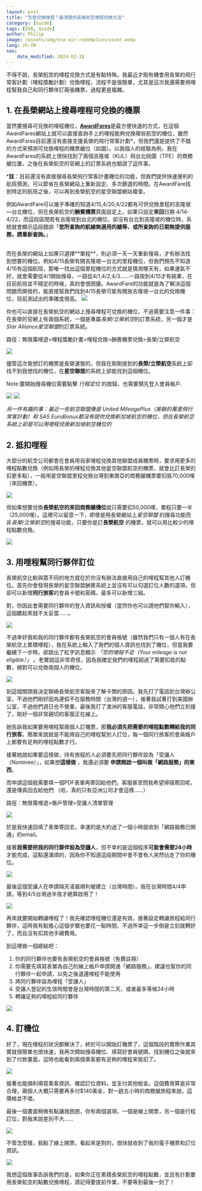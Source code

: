 ```yaml
---
layout: post
title: "怎麼兌換哩程？最清楚的長榮航空哩程兌換方法"
category: [Guide]
tags: [EVA, Guide]
author: Philip
image: /assets/img/eva-air-redemption/cover.webp
lang: zh-TW
seo:
    date_modified: 2024-02-18
---
```


不得不說，長榮航空的哩程兌換方式是有點特殊。我最近才剛有機會用長榮的飛行常客計劃（哩程獎勵計劃）兌換哩程，流程不是很簡單，尤其是這次我還需要用哩程幫我自己和同行夥伴訂兩張機票，過程更是複雜。

## 1. 在長榮網站上搜尋哩程可兌換的機票

當然要搜尋可兌換的哩程機位，[**AwardFares**](https://awardfares.com)是最方便快速的方式，在這個AwardFares網站上就可以直接查詢手上的哩程能夠兌換哪些航空的機位，雖然AwardFares目前還沒有直接支援長榮的飛行常客計劃*，但我們還是提供了不錯的方式來預測可兌換哩程的機票艙位（如圖）。以我個人的經驗為例，我在AwardFares的系統上很快找到了兩個吉隆坡（KUL）飛台北桃園（TPE）的商務艙位置，之後在長榮航空的官網上的訂票系統也驗證了這件事。

***註**：目前還沒有直接搜尋長榮飛行常客計畫機位的功能，但我們提供快速便利的航班預測，可以節省在長榮網站上重新設定、多次篩選的時間。在AwardFare找到特定的航班之後，可以再到長榮航空的星空聯盟網站複查。

例如AwardFare可以幾乎準確的知道4/15,4/20,4/22都有可供兌換里程的吉隆坡—台北機位，但在長榮航空的**酬賓機票**頁面設定上，如果只設定**來回**日期 4/14-4/22，而這段區間若有吉隆坡到台北的機位，卻沒有台北到吉隆坡的機位時，系統就會顯示這段錯誤「**您所查詢的航線無適用的艙等、或所查詢的日期無提供服務，請重新查詢。**」

<br/>
而在長榮的網站上如果只選擇**單程**，則必須一天一天重新搜尋，才有辦法找到想要的機位。例如4/15長榮有開吉隆坡—台北的里程機位，但我們預先不知道4/15有這個航班，那唯一找出這個里程機位的方式就是猜測哪天有，如果運氣不好，就會需要從4/1開始搜尋，一路從4/1,4/2,4/3……一路按到4/15才有結果，在目前航班並不穩定的時候，真的會很困擾。AwardFare的功能就是為了解決這個問題而開發的，能直接幫我們找到4/15長榮可能有開放吉隆坡—台北的兌換機位，目前測試出的準確度很高。

<img src="../assets/img/eva-air-redemption/availability.png" />

<br/>


你也可以直接在長榮航空的網站上搜尋哩程可兌換的機位，不過需要注意一件事：在長榮的官網上有兩個系統，一個是專屬*長榮/立榮航空*的訂票系統，另一個才是*Star Alliance星空聯盟*的訂票系統。

路徑：無限萬哩遊>哩程獎勵計畫>哩程兌換>酬賓機票兌換>長榮/立榮航空

<img src="../assets/img/eva-air-redemption/star-alliance.png" />

儘管這次我想訂的機票是長榮運營的，但我在剛剛提到的**長榮/立榮航空**系統上卻找不到我想找的機位，在**星空聯盟**的系統上卻能找到這個機位。

Note:要開始搜尋機位需要點擊 *行程定位* 的按鈕，也需要預先登入會員帳戶.

<img src="../assets/img/eva-air-redemption/start.png" />

<img src="../assets/img/eva-air-redemption/flight-result.png" />

*另一件有趣的事：最近一些航空聯盟像是 United MileagePlus（美聯的萬里飛行常客計劃）和 SAS EuroBonus都沒有提供兌換新加坡航空的機位，但在長榮航空系統上卻是可以用哩程兌換新加坡航空機位的*

## 2. 抵扣哩程

大部分的航空公司都會在會員用自家哩程兌換其他聯盟成員機票時，要求用更多的哩程點數兌換（例如用長榮的哩程兌換其他星空聯盟航空的機票，就會比訂長榮的扣更多點），一般用星空聯盟里程兌換台灣到東南亞的商務艙機票要扣抵70,000哩（來回機票）。

<img src="../assets/img/eva-air-redemption/star-alliance-table.png" />

但如果想要兌換**長榮航空的來回商務艙機位**就只需要扣50,000哩，單程只要一半（25,000哩）。這裡可以留意一下，即使是用長榮網站上*星空聯盟* 的搜尋功能而非*長榮/立榮航空*的搜尋功能，只要你是訂**長榮航空** 的機票，就可以用比較少的哩程點數兌換。

<img src="../assets/img/eva-air-redemption/eva-table.png" />

## 3. 用哩程幫同行夥伴訂位

長榮航空比較與眾不同的地方就在於你沒有辦法直接用自己的哩程幫其他人訂機位。首先你會發現長榮的星空聯盟酬賓系統上並沒有可以勾選訂位人數的選項，但卻可以新增**同行旅客**的會員卡號和密碼，最多可以新增三組。

對，你因此會需要同行夥伴的登入資訊和授權（當然你也可以請他們幫你輸入），這個聽起來就不太妥當……。


<img src="../assets/img/eva-air-redemption/travel-companions.png" />

不過幸好我和我的同行夥伴都有長榮航空的會員帳號（雖然我們只有一個人有在長榮航空上累積哩程），我在系統上輸入了我們的個人資訊也找到了機位，但當我要繼續下一步時，卻跳出了紅字訊息顯示 *「您的哩程不足（Your mileage is not eligible）」* 。老實說這非常奇怪，因為我確定我們的哩程超過了需要扣抵的點數，絕對可以兌換兩個人的機位。

<img src="../assets/img/eva-air-redemption/mileage-not-eligible-zh-tw.png" />

到這個關頭我決定聯絡長榮航空客服來了解卡關的原因。我先打了電話到台灣辦公室，不過他們剛好因為連假不在服務時間（台灣的週一），接著我試著打到美國辦公室，不過他們週日也不營業，最後我打了澳洲的客服電話，非常開心他們立刻接了，剛好一個非常親切的客服正在線上。

她告訴我如果要用哩程幫兩個人訂機票，那**我必須先把需要的哩程點數轉給我的同行旅客**。簡單來說就是不能用自己的哩程幫別人訂位，每一個同行旅客的會員帳戶上都要有足夠的哩程點數才行。 

接著她說如果要這樣做，持有旅程的人必須要先把同行夥伴設為「受讓人（Nominee）」，如果想**這樣做** ，我還必須要 **申請開啟一個叫做「網路服務」的東西**。

而申請這個我需要填一個PDF表單再寄回給他們，客服甚至問我希望掃描寄回呢，還是傳真回去給他們 （哈，真的只有亞洲公司才會這樣……）

路徑：無限萬哩遊>帳戶管理>受讓人清單管理


<img src="../assets/img/eva-air-redemption/form.png" />

於是我快速回填了表單寄回去，幸運的是大約過了一個小時就收到「網路服務已開通」的email。

接著**我需要把我的同行夥伴設為受讓人**，但不幸的是這個程序**可能會需要24小時**才能完成，這點還滿煩的，因為你不知道這段期間中會不會有人突然佔走了你的機位。

<img src="../assets/img/eva-air-redemption/nominee-registration.png" />

最後這個受讓人在申請隔天凌晨順利被建立（台灣時間）。我在台灣時間4/4申請，等到4/5台灣過半夜才總算啟用了！

<img src="../assets/img/eva-air-redemption/nominee-effective.png" />

再來就要開始轉讓哩程了！我先確認哩程機位還是有效，接著設定轉讓旅程給同行夥伴，這時我有點擔心這個步驟也要花一點時間，不過所幸這一步倒是立刻就轉好了，而且沒有扣其他手續費用。



到這裡做一個總結吧：

1. 你的同行夥伴也要有長榮航空的會員帳號（免費註冊）
2. 你需要先填寫表單為自己的線上帳戶申請開通「網路服務」。建議也幫你的同行夥伴一起申請，以免之後退還哩程不能使用
3. 將同行夥伴設為哩程「受讓人」
4. 受讓人登記的生效時間會是台灣時間的第二天，或者最多等候24小時
5. 轉讓足夠的哩程給同行夥伴

<img src="../assets/img/eva-air-redemption/transfer-miles.png" />

## 4. 訂機位

好了，現在哩程的狀況都解決了，終於可以開始訂機票了，這個階段的實際作業其實就很簡單也很快速，我再次開始搜尋機位、填寫好會員號碼、找到機位之後就來到了付款畫面，這時也能看到兩個乘客都有足夠的哩程來抵扣了。

<img src="../assets/img/eva-air-redemption/mileage-deduction.png" />

接著也能順利填寫乘客資訊、確認訂位資料，並支付其他稅金。這個費用算是非常合理，兩個人大概只需要再多付$140美金，對一趟五小時的商務艙旅程來說，這價格並不壞。

最後一個畫面稍微有點讓我困惑，你有兩個選項，一個是線上開票，另一個是行程訂位，對我來說差別不大……

<img src="../assets/img/eva-air-redemption/online-ticketing.png" />

不管怎麼樣，我點了線上開票，看起來是對的，很快就收到了我的電子機票和訂位資訊。


<img src="../assets/img/eva-air-redemption/complete.png" />

我想這個故事告訴我們的是，如果你正在累積長榮航空的哩程點數，並且有計劃要用長榮航空的點數兌換哩程，請記得要提前作業，不要等到最後一刻了！